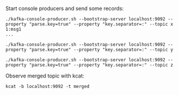 Start console producers and send some records:
```
./kafka-console-producer.sh --bootstrap-server localhost:9092 --property "parse.key=true" --property "key.separator=:" --topic x
1:msg1
...
```
```
./kafka-console-producer.sh --bootstrap-server localhost:9092 --property "parse.key=true" --property "key.separator=:" --topic y
```
```
./kafka-console-producer.sh --bootstrap-server localhost:9092 --property "parse.key=true" --property "key.separator=:" --topic z
```

Observe merged topic with kcat:
```
kcat -b localhost:9092 -t merged
```